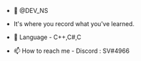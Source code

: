 - 👋 @DEV_NS
- It's where you record what you've learned.

- 👀 Language - C++,C#,C

- 📫 How to reach me - Discord : SV#4966

<!---
namshik90u/namshik90u is a ✨ special ✨ repository because its `README.md` (this file) appears on your GitHub profile.
You can click the Preview link to take a look at your changes.
--->
